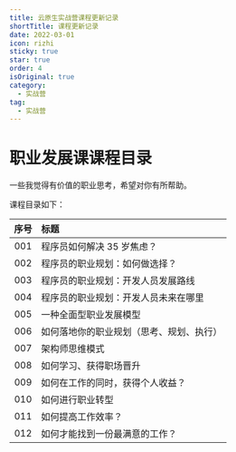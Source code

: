 ```yaml
---
title: 云原生实战营课程更新记录
shortTitle: 课程更新记录
date: 2022-03-01
icon: rizhi
sticky: true
star: true
order: 4
isOriginal: true
category:
  - 实战营
tag:
  - 实战营
---
```


# 职业发展课课程目录

一些我觉得有价值的职业思考，希望对你有所帮助。

课程目录如下：

|序号|标题|
|:----:|:----|
|001|程序员如何解决 35 岁焦虑？|
|002|程序员的职业规划：如何做选择？|
|003|程序员的职业规划：开发人员发展路线|
|004|程序员的职业规划：开发人员未来在哪里|
|005|一种全面型职业发展模型|
|006|如何落地你的职业规划（思考、规划、执行）|
|007|架构师思维模式|
|008|如何学习、获得职场晋升|
|009|如何在工作的同时，获得个人收益？|
|010|如何进行职业转型|
|011|如何提高工作效率？|
|012|如何才能找到一份最满意的工作？|
